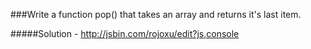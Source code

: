 ###Write a function pop() that takes an array and returns it's last item.

#####Solution - http://jsbin.com/rojoxu/edit?js,console